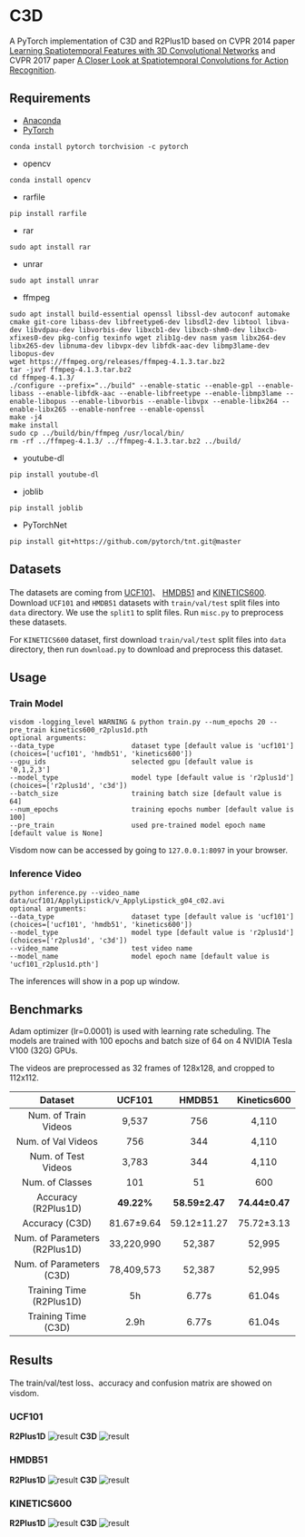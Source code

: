 # C3D
A PyTorch implementation of C3D and R2Plus1D based on CVPR 2014 paper 
[Learning Spatiotemporal Features with 3D Convolutional Networks](https://arxiv.org/abs/1412.0767) and CVPR 2017
paper [A Closer Look at Spatiotemporal Convolutions for Action Recognition](https://arxiv.org/abs/1711.11248).

## Requirements
- [Anaconda](https://www.anaconda.com/download/)
- [PyTorch](https://pytorch.org)
```
conda install pytorch torchvision -c pytorch
```
- opencv
```
conda install opencv
```
- rarfile
```
pip install rarfile
```
- rar
```
sudo apt install rar
```
- unrar
```
sudo apt install unrar
```
- ffmpeg
```
sudo apt install build-essential openssl libssl-dev autoconf automake cmake git-core libass-dev libfreetype6-dev libsdl2-dev libtool libva-dev libvdpau-dev libvorbis-dev libxcb1-dev libxcb-shm0-dev libxcb-xfixes0-dev pkg-config texinfo wget zlib1g-dev nasm yasm libx264-dev libx265-dev libnuma-dev libvpx-dev libfdk-aac-dev libmp3lame-dev libopus-dev
wget https://ffmpeg.org/releases/ffmpeg-4.1.3.tar.bz2
tar -jxvf ffmpeg-4.1.3.tar.bz2
cd ffmpeg-4.1.3/
./configure --prefix="../build" --enable-static --enable-gpl --enable-libass --enable-libfdk-aac --enable-libfreetype --enable-libmp3lame --enable-libopus --enable-libvorbis --enable-libvpx --enable-libx264 --enable-libx265 --enable-nonfree --enable-openssl
make -j4
make install
sudo cp ../build/bin/ffmpeg /usr/local/bin/ 
rm -rf ../ffmpeg-4.1.3/ ../ffmpeg-4.1.3.tar.bz2 ../build/
```
- youtube-dl
```
pip install youtube-dl
```
- joblib
```
pip install joblib
```
- PyTorchNet
```
pip install git+https://github.com/pytorch/tnt.git@master
```

## Datasets
The datasets are coming from [UCF101](http://crcv.ucf.edu/data/UCF101.php)、 
[HMDB51](http://serre-lab.clps.brown.edu/resource/hmdb-a-large-human-motion-database/)
and [KINETICS600](https://deepmind.com/research/open-source/open-source-datasets/kinetics/).
Download `UCF101` and `HMDB51` datasets with `train/val/test` split files into `data` directory.
We use the `split1` to split files. Run `misc.py` to preprocess these datasets.

For `KINETICS600` dataset, first download `train/val/test` split files into `data` directory, then 
run `download.py` to download and preprocess this dataset.

## Usage
### Train Model
```
visdom -logging_level WARNING & python train.py --num_epochs 20 --pre_train kinetics600_r2plus1d.pth
optional arguments:
--data_type                   dataset type [default value is 'ucf101'](choices=['ucf101', 'hmdb51', 'kinetics600'])
--gpu_ids                     selected gpu [default value is '0,1,2,3']
--model_type                  model type [default value is 'r2plus1d'](choices=['r2plus1d', 'c3d'])
--batch_size                  training batch size [default value is 64]
--num_epochs                  training epochs number [default value is 100]
--pre_train                   used pre-trained model epoch name [default value is None]
```
Visdom now can be accessed by going to `127.0.0.1:8097` in your browser.

### Inference Video
```
python inference.py --video_name data/ucf101/ApplyLipstick/v_ApplyLipstick_g04_c02.avi
optional arguments:
--data_type                   dataset type [default value is 'ucf101'](choices=['ucf101', 'hmdb51', 'kinetics600'])
--model_type                  model type [default value is 'r2plus1d'](choices=['r2plus1d', 'c3d'])
--video_name                  test video name
--model_name                  model epoch name [default value is 'ucf101_r2plus1d.pth']
```
The inferences will show in a pop up window.

## Benchmarks
Adam optimizer (lr=0.0001) is used with learning rate scheduling. 
The models are trained with 100 epochs and batch size of 64 on 4 NVIDIA Tesla V100 (32G) GPUs. 

The videos are preprocessed as 32 frames of 128x128, and cropped to 112x112.

<table>
  <thead>
    <tr>
      <th>Dataset</th>
      <th>UCF101</th>
      <th>HMDB51</th>
      <th>Kinetics600</th>
    </tr>
  </thead>
  <tbody>
    <tr>
      <td align="center">Num. of Train Videos</td>
      <td align="center">9,537</td>
      <td align="center">756</td>
      <td align="center">4,110</td>
    </tr>
    <tr>
      <td align="center">Num. of Val Videos</td>
      <td align="center">756</td>
      <td align="center">344</td>
      <td align="center">4,110</td>
    </tr>
    <tr>
      <td align="center">Num. of Test Videos</td>
      <td align="center">3,783</td>
      <td align="center">344</td>
      <td align="center">4,110</td>
    </tr>
    <tr>
      <td align="center">Num. of Classes</td>
      <td align="center">101</td>
      <td align="center">51</td>
      <td align="center">600</td>
    </tr>
    <tr>
      <td align="center">Accuracy (R2Plus1D)</td>
      <td align="center"><b>49.22%</b></td>
      <td align="center"><b>58.59±2.47</b></td>
      <td align="center"><b>74.44±0.47</b></td>
    </tr>
    <tr>
      <td align="center">Accuracy (C3D)</td>
      <td align="center">81.67±9.64</td>
      <td align="center">59.12±11.27</td>
      <td align="center">75.72±3.13</td>
    </tr>
    <tr>
      <td align="center">Num. of Parameters (R2Plus1D)</td>
      <td align="center">33,220,990</td>
      <td align="center">52,387</td>
      <td align="center">52,995</td>
    </tr>
    <tr>
      <td align="center">Num. of Parameters (C3D)</td>
      <td align="center">78,409,573</td>
      <td align="center">52,387</td>
      <td align="center">52,995</td>
    </tr>
    <tr>
      <td align="center">Training Time (R2Plus1D)</td>
      <td align="center">5h</td>
      <td align="center">6.77s</td>
      <td align="center">61.04s</td>
    </tr>
    <tr>
      <td align="center">Training Time (C3D)</td>
      <td align="center">2.9h</td>
      <td align="center">6.77s</td>
      <td align="center">61.04s</td>
    </tr>
  </tbody>
</table>

## Results
The train/val/test loss、accuracy and confusion matrix are showed on visdom. 

### UCF101
**R2Plus1D**
![result](results/ucf101_r2plus1d.png)
**C3D** 
![result](results/ucf101.png)

### HMDB51
**R2Plus1D**
![result](results/hmdb51.png)
**C3D** 
![result](results/hmdb51.png)

### KINETICS600
**R2Plus1D**
![result](results/kinetics600.png)
**C3D** 
![result](results/kinetics600.png)

